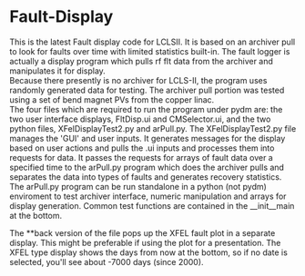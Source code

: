 # Fault-Display
This is the latest Fault display code for LCLSII.  It is based on an archiver pull to look for faults over time with limited statistics built-in.
The fault logger is actually a display program which pulls rf flt data  from the archiver and manipulates it for display.  
Because there presently is no archiver for LCLS-II, the program uses randomly generated data for testing.  The archiver pull
portion was tested using a set of bend magnet PVs from the copper linac.  
The four files which are required to run the program under pydm are: the two user interface displays, FltDisp.ui and CMSelector.ui, and 
the two python files, XFelDisplayTest2.py and arPull.py.  The XFelDisplayTest2.py file manages the 'GUI' and user inputs.  It generates
messages for the display based on user actions and pulls the .ui inputs and processes them into requests for data. It passes the requests 
for arrays of fault data over a specified time to the arPull.py program which does the archiver pulls and separates the data into types of
faults and generates recovery statistics.  The arPull.py program can be run standalone in a python (not pydm) enviroment to test archiver
interface, numeric manipulation and arrays for display generation.  Common test functions are contained in the __init__main at the bottom.

The **back version of the file pops up the XFEL fault plot in a separate display.  This might be preferable if using the plot for a presentation.  The XFEL type display shows the days from now at the bottom, so if no date is selected,  you'll see about -7000 days (since 2000).  
